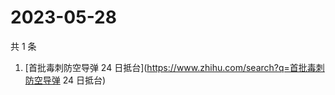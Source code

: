 # 2023-05-28

共 1 条

<!-- BEGIN -->
<!-- 最后更新时间 Sun May 28 2023 06:06:08 GMT+0800 (China Standard Time) -->

1. [首批毒刺防空导弹 24 日抵台](https://www.zhihu.com/search?q=首批毒刺防空导弹
   24 日抵台)

<!-- END -->
